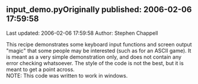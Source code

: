 ## input_demo.pyOriginally published: 2006-02-06 17:59:58 
Last updated: 2006-02-06 17:59:58 
Author: Stephen Chappell 
 
This recipe demonstrates some keyboard input functions and screen output "magic" that some people may be interested (such as for an ASCII game). It is meant as a very simple demonstration only, and does not contain any error checking whatsoever. The style of the code is not the best, but it is meant to get a point across.<br>NOTE: This code was written to work in windows.